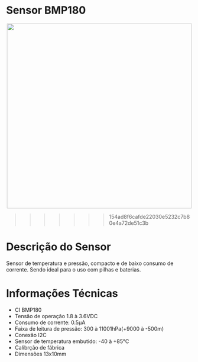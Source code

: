 # Sensor BMP180

<div align="center">
<img src="https://user-images.githubusercontent.com/69599494/218602613-a81b8dfa-1378-4e88-936e-6c92e9419689.png" width="500" />
</div>


>>>>>>> 154ad8f6cafde22030e5232c7b80e4a72de51c3b
# Descrição do Sensor
Sensor de temperatura e pressão, compacto e de baixo consumo de corrente. Sendo ideal para o uso com pilhas e baterias.

<h1> Informações Técnicas </h1>
	
<ul>
	<li>CI BMP180</li>
	<li>Tensão de operação 1.8 à 3.6VDC</li>
	<li>Consumo de corrente: 0.5µA</li>
	<li>Faixa de leitura de pressão: 300 à 11001hPa(+9000 à -500m)</li>
	<li>Conexão I2C</li>
	<li>Sensor de temperatura embutido: -40 à +85°C</li>
	<li>Calibrção de fábrica</li>
	<li>Dimensões 13x10mm</li>
<ul>
